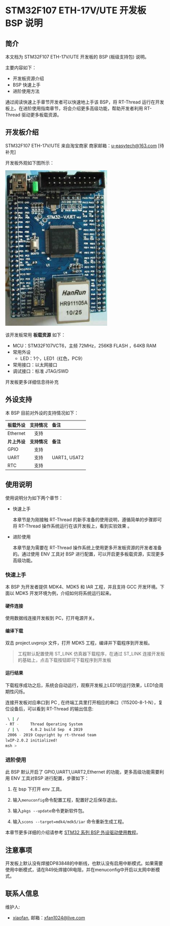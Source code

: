# STM32F107 ETH-17V/UTE 开发板 BSP 说明

## 简介

本文档为 STM32F107 ETH-17V/UTE 开发板的 BSP (板级支持包) 说明。

主要内容如下：

- 开发板资源介绍
- BSP 快速上手
- 进阶使用方法

通过阅读快速上手章节开发者可以快速地上手该 BSP，将 RT-Thread 运行在开发板上。在进阶使用指南章节，将会介绍更多高级功能，帮助开发者利用 RT-Thread 驱动更多板载资源。

## 开发板介绍

STM32F107 ETH-17V/UTE 来自淘宝商家
商家邮箱：u-easytech@163.com
[待补充]

开发板外观如下图所示：

![board](figures/board.png)

该开发板常用 **板载资源** 如下：

- MCU：STM32F107VCT6，主频 72MHz，256KB FLASH ，64KB RAM
- 常用外设
  - LED：1个，LED1（红色，PC9）
- 常用接口：以太网接口
- 调试接口：标准 JTAG/SWD

开发板更多详细信息待补充

## 外设支持

本 BSP 目前对外设的支持情况如下：

| **板载外设**      | **支持情况** | **备注**                              |
| :---------------- | :----------: | :------------------------------------ |
| Ethernet          |     支持     |                                       |
| **片上外设**      | **支持情况** | **备注**                              |
| GPIO              |     支持     |                                       |
| UART              |     支持     | UART1, USAT2                          |
| RTC               |     支持     |                                       |

## 使用说明

使用说明分为如下两个章节：

- 快速上手

    本章节是为刚接触 RT-Thread 的新手准备的使用说明，遵循简单的步骤即可将 RT-Thread 操作系统运行在该开发板上，看到实验效果 。

- 进阶使用

    本章节是为需要在 RT-Thread 操作系统上使用更多开发板资源的开发者准备的。通过使用 ENV 工具对 BSP 进行配置，可以开启更多板载资源，实现更多高级功能。


### 快速上手

本 BSP 为开发者提供 MDK4、MDK5 和 IAR 工程，并且支持 GCC 开发环境。下面以 MDK5 开发环境为例，介绍如何将系统运行起来。

#### 硬件连接

使用数据线连接开发板到 PC，打开电源开关。

#### 编译下载

双击 project.uvprojx 文件，打开 MDK5 工程，编译并下载程序到开发板。

> 工程默认配置使用 ST_LINK 仿真器下载程序，在通过 ST_LINK 连接开发板的基础上，点击下载按钮即可下载程序到开发板

#### 运行结果

下载程序成功之后，系统会自动运行，观察开发板上LED1的运行效果，LED1会周期性闪烁。

连接开发板对应串口到 PC , 在终端工具里打开相应的串口（115200-8-1-N），复位设备后，可以看到 RT-Thread 的输出信息:

```bash
 \ | /
- RT -     Thread Operating System
 / | \     4.0.2 build Sep  4 2019
 2006 - 2019 Copyright by rt-thread team
lwIP-2.0.2 initialized!
msh >
```
### 进阶使用

此 BSP 默认开启了 GPIO,UART1,UART2,Ethernet 的功能，更多高级功能需要利用 ENV 工具对BSP 进行配置，步骤如下：

1. 在 bsp 下打开 env 工具。

2. 输入`menuconfig`命令配置工程，配置好之后保存退出。

3. 输入`pkgs --update`命令更新软件包。

4. 输入`scons --target=mdk4/mdk5/iar` 命令重新生成工程。

本章节更多详细的介绍请参考 [STM32 系列 BSP 外设驱动使用教程](../docs/STM32系列BSP外设驱动使用教程.md)。

## 注意事项

开发板上默认没有焊接DP83848的中断线，也默认没有启用中断模式。如果需要使用中断模式，请在R49处焊接0R电阻，并在menuconfig中开启以太网中断模式。

## 联系人信息

维护人:

-  [xiaofan](https://github.com/xfan1024), 邮箱：<xfan1024@live.com>
